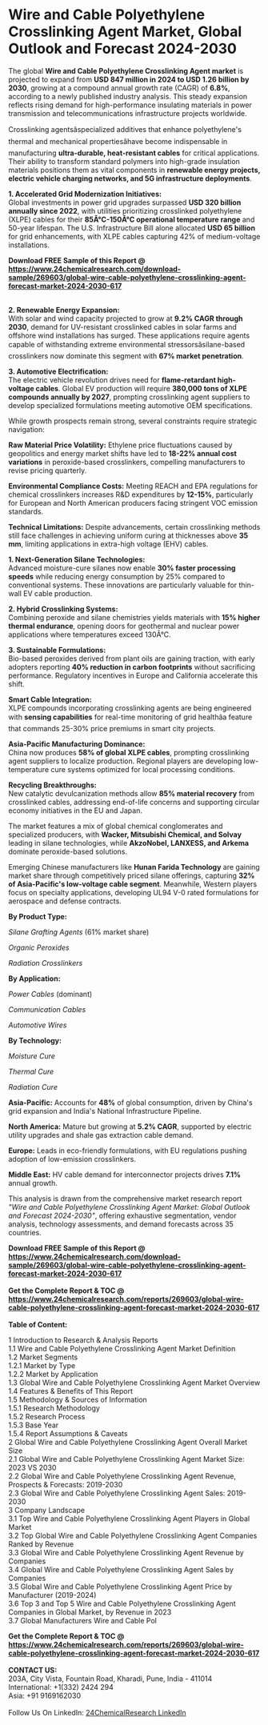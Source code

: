 <h1>Wire and Cable Polyethylene Crosslinking Agent Market, Global Outlook and Forecast 2024-2030</h1><p>The global <strong>Wire and Cable Polyethylene Crosslinking Agent market</strong> is projected to expand from <strong>USD 847 million in 2024 to USD 1.26 billion by 2030</strong>, growing at a compound annual growth rate (CAGR) of <strong>6.8%</strong>, according to a newly published industry analysis. This steady expansion reflects rising demand for high-performance insulating materials in power transmission and telecommunications infrastructure projects worldwide.</p><p>Crosslinking agentsâspecialized additives that enhance polyethylene's thermal and mechanical propertiesâhave become indispensable in manufacturing <strong>ultra-durable, heat-resistant cables</strong> for critical applications. Their ability to transform standard polymers into high-grade insulation materials positions them as vital components in <strong>renewable energy projects, electric vehicle charging networks, and 5G infrastructure deployments</strong>.</p><p><strong>1. Accelerated Grid Modernization Initiatives:</strong><br>
Global investments in power grid upgrades surpassed <strong>USD 320 billion annually since 2022</strong>, with utilities prioritizing crosslinked polyethylene (XLPE) cables for their <strong>85Â°C-150Â°C operational temperature range</strong> and 50-year lifespan. The U.S. Infrastructure Bill alone allocated <strong>USD 65 billion</strong> for grid enhancements, with XLPE cables capturing 42% of medium-voltage installations.</p><div><b>Download FREE Sample of this Report @ 
            <a href="https://www.24chemicalresearch.com/download-sample/269603/global-wire-cable-polyethylene-crosslinking-agent-forecast-market-2024-2030-617">
            https://www.24chemicalresearch.com/download-sample/269603/global-wire-cable-polyethylene-crosslinking-agent-forecast-market-2024-2030-617</a></b></div><br><p><strong>2. Renewable Energy Expansion:</strong><br>
With solar and wind capacity projected to grow at <strong>9.2% CAGR through 2030</strong>, demand for UV-resistant crosslinked cables in solar farms and offshore wind installations has surged. These applications require agents capable of withstanding extreme environmental stressorsâsilane-based crosslinkers now dominate this segment with <strong>67% market penetration</strong>.</p><p><strong>3. Automotive Electrification:</strong><br>
The electric vehicle revolution drives need for <strong>flame-retardant high-voltage cables</strong>. Global EV production will require <strong>380,000 tons of XLPE compounds annually by 2027</strong>, prompting crosslinking agent suppliers to develop specialized formulations meeting automotive OEM specifications.</p><p>While growth prospects remain strong, several constraints require strategic navigation:</p><p><strong>Raw Material Price Volatility:</strong> Ethylene price fluctuations caused by geopolitics and energy market shifts have led to <strong>18-22% annual cost variations</strong> in peroxide-based crosslinkers, compelling manufacturers to revise pricing quarterly.</p><p><strong>Environmental Compliance Costs:</strong> Meeting REACH and EPA regulations for chemical crosslinkers increases R&amp;D expenditures by <strong>12-15%</strong>, particularly for European and North American producers facing stringent VOC emission standards.</p><p><strong>Technical Limitations:</strong> Despite advancements, certain crosslinking methods still face challenges in achieving uniform curing at thicknesses above <strong>35 mm</strong>, limiting applications in extra-high voltage (EHV) cables.</p><p><strong>1. Next-Generation Silane Technologies:</strong><br>
Advanced moisture-cure silanes now enable <strong>30% faster processing speeds</strong> while reducing energy consumption by 25% compared to conventional systems. These innovations are particularly valuable for thin-wall EV cable production.</p><p><strong>2. Hybrid Crosslinking Systems:</strong><br>
Combining peroxide and silane chemistries yields materials with <strong>15% higher thermal endurance</strong>, opening doors for geothermal and nuclear power applications where temperatures exceed 130Â°C.</p><p><strong>3. Sustainable Formulations:</strong><br>
Bio-based peroxides derived from plant oils are gaining traction, with early adopters reporting <strong>40% reduction in carbon footprints</strong> without sacrificing performance. Regulatory incentives in Europe and California accelerate this shift.</p><p><strong>Smart Cable Integration:</strong><br>
	XLPE compounds incorporating crosslinking agents are being engineered with <strong>sensing capabilities</strong> for real-time monitoring of grid healthâa feature that commands 25-30% price premiums in smart city projects.</p><p><strong>Asia-Pacific Manufacturing Dominance:</strong><br>
	China now produces <strong>58% of global XLPE cables</strong>, prompting crosslinking agent suppliers to localize production. Regional players are developing low-temperature cure systems optimized for local processing conditions.</p><p><strong>Recycling Breakthroughs:</strong><br>
	New catalytic devulcanization methods allow <strong>85% material recovery</strong> from crosslinked cables, addressing end-of-life concerns and supporting circular economy initiatives in the EU and Japan.</p><p>The market features a mix of global chemical conglomerates and specialized producers, with <strong>Wacker, Mitsubishi Chemical, and Solvay</strong> leading in silane technologies, while <strong>AkzoNobel, LANXESS, and Arkema</strong> dominate peroxide-based solutions.</p><p>Emerging Chinese manufacturers like <strong>Hunan Farida Technology</strong> are gaining market share through competitively priced silane offerings, capturing <strong>32% of Asia-Pacific's low-voltage cable segment</strong>. Meanwhile, Western players focus on specialty applications, developing UL94 V-0 rated formulations for aerospace and defense contracts.</p><p><strong>By Product Type:</strong></p><p><em>Silane Grafting Agents</em> (61% market share)</p><p><em>Organic Peroxides</em></p><p><em>Radiation Crosslinkers</em></p><p><strong>By Application:</strong></p><p><em>Power Cables</em> (dominant)</p><p><em>Communication Cables</em></p><p><em>Automotive Wires</em></p><p><strong>By Technology:</strong></p><p><em>Moisture Cure</em></p><p><em>Thermal Cure</em></p><p><em>Radiation Cure</em></p><p><strong>Asia-Pacific:</strong> Accounts for <strong>48%</strong> of global consumption, driven by China's grid expansion and India's National Infrastructure Pipeline.</p><p><strong>North America:</strong> Mature but growing at <strong>5.2% CAGR</strong>, supported by electric utility upgrades and shale gas extraction cable demand.</p><p><strong>Europe:</strong> Leads in eco-friendly formulations, with EU regulations pushing adoption of low-emission crosslinkers.</p><p><strong>Middle East:</strong> HV cable demand for interconnector projects drives <strong>7.1%</strong> annual growth.</p><p>This analysis is drawn from the comprehensive market research report <em>"Wire and Cable Polyethylene Crosslinking Agent Market: Global Outlook and Forecast 2024-2030"</em>, offering exhaustive segmentation, vendor analysis, technology assessments, and demand forecasts across 35 countries.</p><div><b>Download FREE Sample of this Report @ 
            <a href="https://www.24chemicalresearch.com/download-sample/269603/global-wire-cable-polyethylene-crosslinking-agent-forecast-market-2024-2030-617">
            https://www.24chemicalresearch.com/download-sample/269603/global-wire-cable-polyethylene-crosslinking-agent-forecast-market-2024-2030-617</a></b></div><br><div><b>Get the Complete Report & TOC @ 
            <a href="https://www.24chemicalresearch.com/reports/269603/global-wire-cable-polyethylene-crosslinking-agent-forecast-market-2024-2030-617">
            https://www.24chemicalresearch.com/reports/269603/global-wire-cable-polyethylene-crosslinking-agent-forecast-market-2024-2030-617</a></b></div><br>
            <b>Table of Content:</b><p>1 Introduction to Research & Analysis Reports<br />
    1.1 Wire and Cable Polyethylene Crosslinking Agent Market Definition<br />
    1.2 Market Segments<br />
        1.2.1 Market by Type<br />
        1.2.2 Market by Application<br />
    1.3 Global Wire and Cable Polyethylene Crosslinking Agent Market Overview<br />
    1.4 Features & Benefits of This Report<br />
    1.5 Methodology & Sources of Information<br />
        1.5.1 Research Methodology<br />
        1.5.2 Research Process<br />
        1.5.3 Base Year<br />
        1.5.4 Report Assumptions & Caveats<br />
2 Global Wire and Cable Polyethylene Crosslinking Agent Overall Market Size<br />
    2.1 Global Wire and Cable Polyethylene Crosslinking Agent Market Size: 2023 VS 2030<br />
    2.2 Global Wire and Cable Polyethylene Crosslinking Agent Revenue, Prospects & Forecasts: 2019-2030<br />
    2.3 Global Wire and Cable Polyethylene Crosslinking Agent Sales: 2019-2030<br />
3 Company Landscape<br />
    3.1 Top Wire and Cable Polyethylene Crosslinking Agent Players in Global Market<br />
    3.2 Top Global Wire and Cable Polyethylene Crosslinking Agent Companies Ranked by Revenue<br />
    3.3 Global Wire and Cable Polyethylene Crosslinking Agent Revenue by Companies<br />
    3.4 Global Wire and Cable Polyethylene Crosslinking Agent Sales by Companies<br />
    3.5 Global Wire and Cable Polyethylene Crosslinking Agent Price by Manufacturer (2019-2024)<br />
    3.6 Top 3 and Top 5 Wire and Cable Polyethylene Crosslinking Agent Companies in Global Market, by Revenue in 2023<br />
    3.7 Global Manufacturers Wire and Cable Pol</p><div><b>Get the Complete Report & TOC @ 
            <a href="https://www.24chemicalresearch.com/reports/269603/global-wire-cable-polyethylene-crosslinking-agent-forecast-market-2024-2030-617">
            https://www.24chemicalresearch.com/reports/269603/global-wire-cable-polyethylene-crosslinking-agent-forecast-market-2024-2030-617</a></b></div><br><b>CONTACT US:</b><br>
            203A, City Vista, Fountain Road, Kharadi, Pune, India - 411014<br>
            International: +1(332) 2424 294<br>
            Asia: +91 9169162030 <br><br>
            Follow Us On LinkedIn: <a href="https://www.linkedin.com/company/24chemicalresearch/">24ChemicalResearch LinkedIn</a>